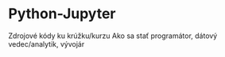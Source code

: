 # Python-Jupyter
Zdrojové kódy ku krúžku/kurzu Ako sa stať programátor, dátový vedec/analytik, vývojár

